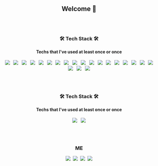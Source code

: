 <h2 align="Center"><b> Welcome 👋</b></h2> 

<!--
**ByeongJunis/ByeongJunis** is a ✨ _special_ ✨ repository because its `README.md` (this file) appears on your GitHub profile.

Here are some ideas to get you started:

- 🔭 I’m currently working on ...
- 🌱 I’m currently learning ...
- 👯 I’m looking to collaborate on ...
- 🤔 I’m looking for help with ...
- 💬 Ask me about ...
- 📫 How to reach me: ...
- 😄 Pronouns: ...
- ⚡ Fun fact: ...
-->
<br></br>
<h3 align="center"><b>🛠 Tech Stack 🛠</b></h3>
<h4 align="center"><b>Techs that I've used at least once or once</b></h4>
<p align="center">
  <img src="https://img.shields.io/badge/Android Studio-3DDC84?style=flat-square&logo=Android&logoColor=white"/></a> &nbsp
  <img src="https://img.shields.io/badge/Java-007396?style=flat-square&logo=Java&logoColor=white"/></a> &nbsp
  <img src="https://img.shields.io/badge/HTML5-E34F26?style=flat-square&logo=HTML5&logoColor=white"/></a> &nbsp
  <img src="https://img.shields.io/badge/CSS3-1572B6?style=flat-square&logo=CSS3&logoColor=white"/></a> &nbsp
  <img src="https://img.shields.io/badge/JavaScript-F7DF1E?style=flat-square&logo=JavaScript&logoColor=white"/></a> &nbsp
  <img src="https://img.shields.io/badge/C-A8B9CC?style=flat-square&logo=C&logoColor=white"/></a> &nbsp
  <img src="https://img.shields.io/badge/C++-00599C?style=flat-square&logo=c%2B%2B&logoColor=white"/></a> &nbsp
  <img src="https://img.shields.io/badge/C%23-239120?style=flat-square&logo=C Sharp&logoColor=white"/></a> &nbsp
  <img src="https://img.shields.io/badge/Python-3776AB?style=flat-square&logo=Python&logoColor=white"/></a> &nbsp
<img src="https://img.shields.io/badge/Node.js-339933?style=flat-square&logo=Node.js&logoColor=white"/></a> &nbsp
<img src="https://img.shields.io/badge/MongoDB-47A248?style=flat-square&logo=MongoDB&logoColor=white"/></a> &nbsp 
<img src="https://img.shields.io/badge/MySQL-4479A1?style=flat-square&logo=MySQL&logoColor=white"/></a> &nbsp 
<img src="https://img.shields.io/badge/Ubuntu-E95420?style=flat-square&logo=Ubuntu&logoColor=white"/></a> &nbsp
<img src="https://img.shields.io/badge/Git-F05032?style=flat-square&logo=Git&logoColor=white"/></a> &nbsp
<img src="https://img.shields.io/badge/Amazon AWS-232F3E?style=flat-square&logo=Amazon%20AWS&logoColor=white"/></a> &nbsp
<img src="https://img.shields.io/badge/Docker-2496ED?style=flat-square&logo=Docker&logoColor=white"/></a> &nbsp
<img src="https://img.shields.io/badge/Arduino-00979D?style=flat-square&logo=Arduino&logoColor=white"/></a> &nbsp
<img src="https://img.shields.io/badge/CS2-31A8FF?style=flat-square&logo=Adobe Photoshop&logoColor=white"/></a>
<img src="https://img.shields.io/badge/Visual Studio-5C2D91?style=flat-square&logo=Visual Studio&logoColor=white"/></a> &nbsp
<img src="https://img.shields.io/badge/Visual Studio Code-007ACC?style=flat-square&logo=Visual Studio Code&logoColor=white"/></a> &nbsp
<img src="https://img.shields.io/badge/Unity-000000?style=flat-square&logo=Unity&logoColor=white"/></a></p>
<br></br>
<h3 align="center"><b>🛠 Tech Stack 🛠</b></h3>
<h4 align="center"><b>Techs that I've used at least once or once</b></h4><p align="center">
<img src="https://img.shields.io/badge/Kotlin-7F52FF?style=flat-square&logo=Kotlin&logoColor=white"/></a> &nbsp
<img src="https://img.shields.io/badge/Flutter-02569B?style=flat-square&logo=Flutter&logoColor=white"/></a></p>
<br></br>
<h3 align="center"><b>ME</b></h3><p align="center">
<a href="https://jun.oopy.io/" target="_blank"><img src="https://img.shields.io/badge/Notion-000000?style=flat-square&logo=Notion&logoColor=white"/></a>&nbsp
  <a href="https://velog.io/@junis" target="_blank"><img src="https://img.shields.io/badge/Velog-20c997?style=flat-square&logo=Vimeo&logoColor=white"/></a>&nbsp
<a href="mailto:guqudjun12@gmail.com" target="_blank"><img src="https://img.shields.io/badge/Gmail-EA4335?style=flat-square&logo=Gmail&logoColor=white"/></a>&nbsp
<a href="mailto:guqudjun11@naver.com" target="_blank"><img src="https://img.shields.io/badge/Naver-03C75A?style=flat-square&logo=Naver&logoColor=white"/></a>
</p>
